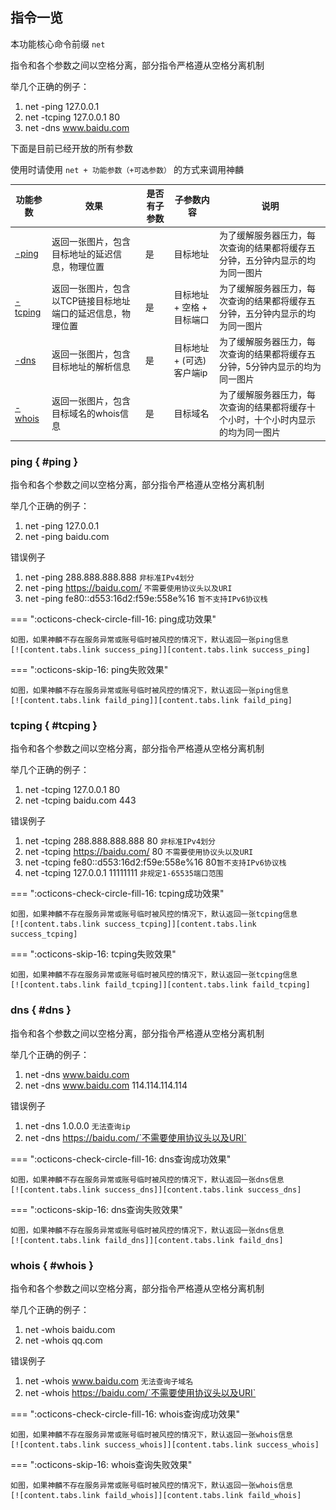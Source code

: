 ## 指令一览

本功能核心命令前缀 `net `

指令和各个参数之间以空格分离，部分指令严格遵从空格分离机制

举几个正确的例子：

1. net -ping 127.0.0.1
2. net -tcping 127.0.0.1 80
3. net -dns www.baidu.com

下面是目前已经开放的所有参数

使用时请使用 `net + 功能参数（+可选参数）` 的方式来调用神麟

|功能参数|效果|是否有子参数|子参数内容|说明|
|---|-------------|----|----|-----------------------|
|[-ping](#ping)|返回一张图片，包含目标地址的延迟信息，物理位置|是| 目标地址 |为了缓解服务器压力，每次查询的结果都将缓存五分钟，五分钟内显示的均为同一图片|
|[-tcping](#tcping)|返回一张图片，包含以TCP链接目标地址端口的延迟信息，物理位置|是| 目标地址 + 空格 + 目标端口 |为了缓解服务器压力，每次查询的结果都将缓存五分钟，五分钟内显示的均为同一图片|
|[-dns](#dns)|返回一张图片，包含目标地址的解析信息|是| 目标地址 + (可选)客户端ip |为了缓解服务器压力，每次查询的结果都将缓存五分钟，5分钟内显示的均为同一图片|
|[-whois](#whois)|返回一张图片，包含目标域名的whois信息|是| 目标域名 |为了缓解服务器压力，每次查询的结果都将缓存十个小时，十个小时内显示的均为同一图片|


### ping { #ping }

指令和各个参数之间以空格分离，部分指令严格遵从空格分离机制

举几个正确的例子：

1. net -ping 127.0.0.1
2. net -ping baidu.com

错误例子

1. net -ping 288.888.888.888   `非标准IPv4划分`
2. net -ping https://baidu.com/  `不需要使用协议头以及URI`
3. net -ping fe80::d553:16d2:f59e:558e%16  `暂不支持IPv6协议栈`

=== ":octicons-check-circle-fill-16: ping成功效果"

    如图，如果神麟不存在服务异常或账号临时被风控的情况下，默认返回一张ping信息
    [![content.tabs.link success_ping]][content.tabs.link success_ping]

=== ":octicons-skip-16: ping失败效果"
    
    如图，如果神麟不存在服务异常或账号临时被风控的情况下，默认返回一张ping信息
    [![content.tabs.link faild_ping]][content.tabs.link faild_ping]

  [content.tabs.link success_ping]: ../../assets/images/success_ping.jpg
  [content.tabs.link faild_ping]: ../../assets/images/faild_ping.jpg

  
### tcping { #tcping }

指令和各个参数之间以空格分离，部分指令严格遵从空格分离机制

举几个正确的例子：

1. net -tcping 127.0.0.1 80
2. net -tcping baidu.com 443

错误例子

1. net -tcping 288.888.888.888 80   `非标准IPv4划分`
2. net -tcping https://baidu.com/  80 `不需要使用协议头以及URI`
3. net -tcping fe80::d553:16d2:f59e:558e%16  80`暂不支持IPv6协议栈`
4. net -tcping 127.0.0.1 11111111   `非规定1-65535端口范围`



=== ":octicons-check-circle-fill-16: tcping成功效果"

    如图，如果神麟不存在服务异常或账号临时被风控的情况下，默认返回一张tcping信息
    [![content.tabs.link success_tcping]][content.tabs.link success_tcping]

=== ":octicons-skip-16: tcping失败效果"
    
    如图，如果神麟不存在服务异常或账号临时被风控的情况下，默认返回一张tcping信息
    [![content.tabs.link faild_tcping]][content.tabs.link faild_tcping]

  [content.tabs.link success_tcping]: ../../assets/images/success_tcping.jpg
  [content.tabs.link faild_tcping]: ../../assets/images/faild_tcping.jpg


### dns { #dns }

指令和各个参数之间以空格分离，部分指令严格遵从空格分离机制

举几个正确的例子：

1. net -dns www.baidu.com
2. net -dns www.baidu.com 114.114.114.114

错误例子

1. net -dns 1.0.0.0   `无法查询ip`
2. net -dns https://baidu.com/`不需要使用协议头以及URI`



=== ":octicons-check-circle-fill-16: dns查询成功效果"

    如图，如果神麟不存在服务异常或账号临时被风控的情况下，默认返回一张dns信息
    [![content.tabs.link success_dns]][content.tabs.link success_dns]

=== ":octicons-skip-16: dns查询失败效果"
    
    如图，如果神麟不存在服务异常或账号临时被风控的情况下，默认返回一张dns信息
    [![content.tabs.link faild_dns]][content.tabs.link faild_dns]

  [content.tabs.link success_dns]: ../../assets/images/success_dns.jpg
  [content.tabs.link faild_dns]: ../../assets/images/faild_dns.jpg



### whois { #whois }

指令和各个参数之间以空格分离，部分指令严格遵从空格分离机制

举几个正确的例子：

1. net -whois baidu.com
2. net -whois qq.com

错误例子

1. net -whois www.baidu.com   `无法查询子域名`
2. net -whois https://baidu.com/`不需要使用协议头以及URI`



=== ":octicons-check-circle-fill-16: whois查询成功效果"

    如图，如果神麟不存在服务异常或账号临时被风控的情况下，默认返回一张whois信息
    [![content.tabs.link success_whois]][content.tabs.link success_whois]

=== ":octicons-skip-16: whois查询失败效果"
    
    如图，如果神麟不存在服务异常或账号临时被风控的情况下，默认返回一张whois信息
    [![content.tabs.link faild_whois]][content.tabs.link faild_whois]

  [content.tabs.link success_whois]: ../../assets/images/success_whois.jpg
  [content.tabs.link faild_whois]: ../../assets/images/faild_whois.jpg

